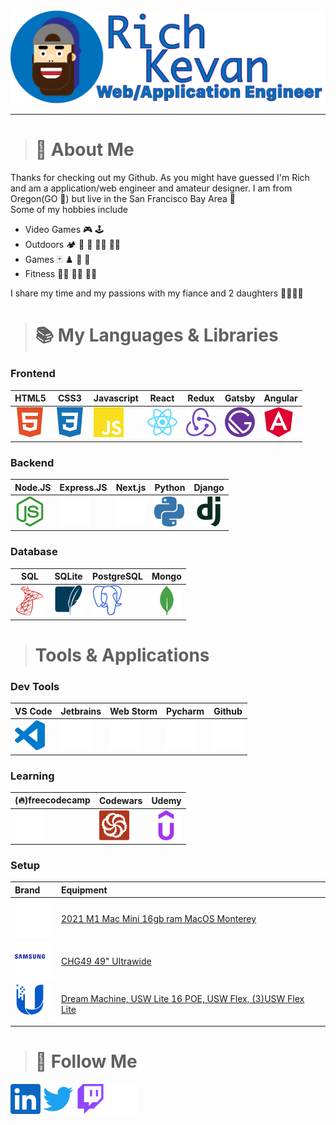 <img src="./media/avatar.png" width="800">

---
> # :information_desk_person: About Me
Thanks for checking out my Github. As you might have guessed I'm Rich and am a application/web engineer and amateur designer. I am from Oregon(GO :duck:) but live in the San Francisco Bay Area :bridge_at_night:  
Some of my hobbies include  
- Video Games :video_game: :joystick:  
- Outdoors :camping: :diving_mask: :flying_disc: :climbing_man: :rowing_man:  
- Games :black_joker: :chess_pawn: :game_die: :jigsaw:
- Fitness :weight_lifting_man: :lotus_position_man: :running_man:

I share my time and my passions with my fiance and 2 daughters :family_man_woman_girl_girl:

> # :books: My Languages & Libraries
### Frontend
| HTML5 | CSS3 | Javascript | React | Redux | Gatsby | Angular |
|---|---|---|---|---|---|---|
|[![](./media/frontend/html5.svg)](#Frontend)|[![](./media/frontend/css3.svg)](#Frontend)|[![](./media/frontend/javascript.svg)](#Frontend)|[![](./media/frontend/react.svg)](#Frontend)|[![](./media/frontend/redux.svg)](#Frontend)|[![](./media/frontend/gatsby.svg)](#Frontend) |[![](./media/frontend/angular.svg)](#Frontend) |

### Backend
| Node.JS | Express.JS | Next.js | Python | Django |
|---|---|---|---|---|
|[![](./media/backend/nodedotjs.svg)](#Backend)   |[![](./media/backend/express.svg)](#Backend)   |[![](./media/backend/nextdotjs.svg)](#Backend)   |[![](./media/backend/python.svg)](#Backend)  |[![](./media/backend/django.svg)](#Backend)   |  

### Database
| SQL | SQLite | PostgreSQL | Mongo |
|---|---|---|---|
|[![](./media/db/microsoftsqlserver.svg)](#Database)|[![](./media/db/sqlite.svg)](#Database)|[![](./media/db/postgresql.svg)](#Database)|[![](./media/db/mongodb.svg)](#Database)|

> # Tools & Applications
### Dev Tools
|VS Code|Jetbrains|Web Storm|Pycharm|Github|
|---|---|---|---|---|
|[![](./media/ide/visualstudiocode.svg)](#Mytools)|[![](./media/ide/jetbrains.svg)](#Mytools)|[![](./media/ide/webstorm.svg)](#Mytools)|[![](./media/ide/pycharm.svg)](#Mytools)|[![](./media/ide/github.svg)](#Mytools)|

### Learning
|(:fire:)freecodecamp|Codewars|Udemy|
|---|---|---|
|[![](./media/learning/freecodecamp.svg)](#learning)|[![](./media/learning/codewars.svg)](#learning)|[![](./media/learning/udemy.svg)](#learning)|

### Setup
|Brand|Equipment|
|:---|:---|
|[![](./media/gear/apple.svg)](#setup)| [2021 M1 Mac Mini 16gb ram MacOS Monterey](#) |
|[![](./media/gear/samsung.svg)](#setup)| [CHG49 49" Ultrawide](#)  |
|[![](./media/gear/ubiquiti.svg)](#setup)| [Dream Machine, USW Lite 16 POE, USW Flex, (3)USW Flex Lite](#) |




> # :newspaper: Follow Me
[<img src="./media/social/linkedin.svg" width="48">](https://www.linkedin.com/in/rich-kevan/)
[<img src="./media/social/twitter.svg" width="48">](https://twitter.com/intent/follow?screen_name=richkevan)
[<img src="./media/social/twitch.svg" width="48">](https://www.twitch.tv/richkevan)
[<img src="./media/social/devdotto.svg" width="48">](https://dev.to/richkevan)


